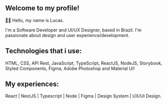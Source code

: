 
## Welcome to my profile!

🙋🏻 Hello, my name is Lucas.

I'm a Software Developer and UI/UX Designer, based in Brazil. I'm passionate about design and user experience/development.

## Technologies that i use: 

HTML, CSS, API Rest, JavaScript, TypeScript, ReactJS, NodeJS, Storybook, Styled Components, Figma, Adobe Photoshop and Material UI!

## My experiences:

 React  | NextJS | Typescript | Node | Figma | Design System | UX/UI Design.
